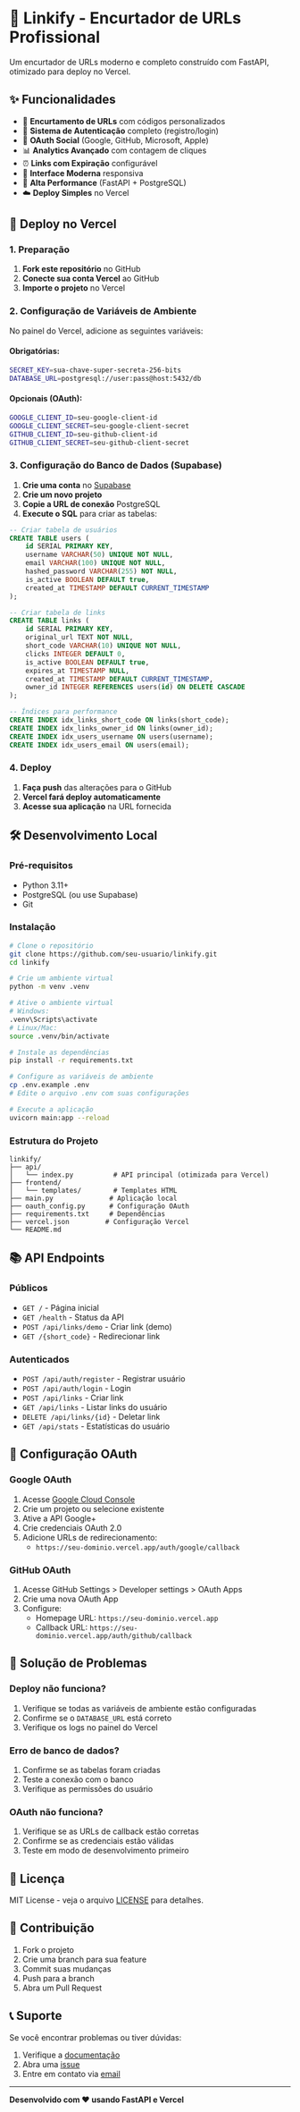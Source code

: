 # 🔗 Linkify - Encurtador de URLs Profissional

Um encurtador de URLs moderno e completo construído com FastAPI, otimizado para deploy no Vercel.

## ✨ Funcionalidades

- 🔗 **Encurtamento de URLs** com códigos personalizados
- 👤 **Sistema de Autenticação** completo (registro/login)
- 🔐 **OAuth Social** (Google, GitHub, Microsoft, Apple)
- 📊 **Analytics Avançado** com contagem de cliques
- ⏰ **Links com Expiração** configurável
- 🎨 **Interface Moderna** responsiva
- 🚀 **Alta Performance** (FastAPI + PostgreSQL)
- ☁️ **Deploy Simples** no Vercel

## 🚀 Deploy no Vercel

### 1. Preparação

1. **Fork este repositório** no GitHub
2. **Conecte sua conta Vercel** ao GitHub
3. **Importe o projeto** no Vercel

### 2. Configuração de Variáveis de Ambiente

No painel do Vercel, adicione as seguintes variáveis:

#### Obrigatórias:
```bash
SECRET_KEY=sua-chave-super-secreta-256-bits
DATABASE_URL=postgresql://user:pass@host:5432/db
```

#### Opcionais (OAuth):
```bash
GOOGLE_CLIENT_ID=seu-google-client-id
GOOGLE_CLIENT_SECRET=seu-google-client-secret
GITHUB_CLIENT_ID=seu-github-client-id
GITHUB_CLIENT_SECRET=seu-github-client-secret
```

### 3. Configuração do Banco de Dados (Supabase)

1. **Crie uma conta** no [Supabase](https://supabase.com)
2. **Crie um novo projeto**
3. **Copie a URL de conexão** PostgreSQL
4. **Execute o SQL** para criar as tabelas:

```sql
-- Criar tabela de usuários
CREATE TABLE users (
    id SERIAL PRIMARY KEY,
    username VARCHAR(50) UNIQUE NOT NULL,
    email VARCHAR(100) UNIQUE NOT NULL,
    hashed_password VARCHAR(255) NOT NULL,
    is_active BOOLEAN DEFAULT true,
    created_at TIMESTAMP DEFAULT CURRENT_TIMESTAMP
);

-- Criar tabela de links
CREATE TABLE links (
    id SERIAL PRIMARY KEY,
    original_url TEXT NOT NULL,
    short_code VARCHAR(10) UNIQUE NOT NULL,
    clicks INTEGER DEFAULT 0,
    is_active BOOLEAN DEFAULT true,
    expires_at TIMESTAMP NULL,
    created_at TIMESTAMP DEFAULT CURRENT_TIMESTAMP,
    owner_id INTEGER REFERENCES users(id) ON DELETE CASCADE
);

-- Índices para performance
CREATE INDEX idx_links_short_code ON links(short_code);
CREATE INDEX idx_links_owner_id ON links(owner_id);
CREATE INDEX idx_users_username ON users(username);
CREATE INDEX idx_users_email ON users(email);
```

### 4. Deploy

1. **Faça push** das alterações para o GitHub
2. **Vercel fará deploy automaticamente**
3. **Acesse sua aplicação** na URL fornecida

## 🛠️ Desenvolvimento Local

### Pré-requisitos

- Python 3.11+
- PostgreSQL (ou use Supabase)
- Git

### Instalação

```bash
# Clone o repositório
git clone https://github.com/seu-usuario/linkify.git
cd linkify

# Crie um ambiente virtual
python -m venv .venv

# Ative o ambiente virtual
# Windows:
.venv\Scripts\activate
# Linux/Mac:
source .venv/bin/activate

# Instale as dependências
pip install -r requirements.txt

# Configure as variáveis de ambiente
cp .env.example .env
# Edite o arquivo .env com suas configurações

# Execute a aplicação
uvicorn main:app --reload
```

### Estrutura do Projeto

```
linkify/
├── api/
│   └── index.py          # API principal (otimizada para Vercel)
├── frontend/
│   └── templates/        # Templates HTML
├── main.py              # Aplicação local
├── oauth_config.py      # Configuração OAuth
├── requirements.txt     # Dependências
├── vercel.json         # Configuração Vercel
└── README.md
```

## 📚 API Endpoints

### Públicos
- `GET /` - Página inicial
- `GET /health` - Status da API
- `POST /api/links/demo` - Criar link (demo)
- `GET /{short_code}` - Redirecionar link

### Autenticados
- `POST /api/auth/register` - Registrar usuário
- `POST /api/auth/login` - Login
- `POST /api/links` - Criar link
- `GET /api/links` - Listar links do usuário
- `DELETE /api/links/{id}` - Deletar link
- `GET /api/stats` - Estatísticas do usuário

## 🔧 Configuração OAuth

### Google OAuth
1. Acesse [Google Cloud Console](https://console.cloud.google.com)
2. Crie um projeto ou selecione existente
3. Ative a API Google+ 
4. Crie credenciais OAuth 2.0
5. Adicione URLs de redirecionamento:
   - `https://seu-dominio.vercel.app/auth/google/callback`

### GitHub OAuth
1. Acesse GitHub Settings > Developer settings > OAuth Apps
2. Crie uma nova OAuth App
3. Configure:
   - Homepage URL: `https://seu-dominio.vercel.app`
   - Callback URL: `https://seu-dominio.vercel.app/auth/github/callback`

## 🚨 Solução de Problemas

### Deploy não funciona?
1. Verifique se todas as variáveis de ambiente estão configuradas
2. Confirme se o `DATABASE_URL` está correto
3. Verifique os logs no painel do Vercel

### Erro de banco de dados?
1. Confirme se as tabelas foram criadas
2. Teste a conexão com o banco
3. Verifique as permissões do usuário

### OAuth não funciona?
1. Verifique se as URLs de callback estão corretas
2. Confirme se as credenciais estão válidas
3. Teste em modo de desenvolvimento primeiro

## 📄 Licença

MIT License - veja o arquivo [LICENSE](LICENSE) para detalhes.

## 🤝 Contribuição

1. Fork o projeto
2. Crie uma branch para sua feature
3. Commit suas mudanças
4. Push para a branch
5. Abra um Pull Request

## 📞 Suporte

Se você encontrar problemas ou tiver dúvidas:

1. Verifique a [documentação](https://github.com/seu-usuario/linkify/wiki)
2. Abra uma [issue](https://github.com/seu-usuario/linkify/issues)
3. Entre em contato via [email](mailto:seu-email@exemplo.com)

---

**Desenvolvido com ❤️ usando FastAPI e Vercel**
